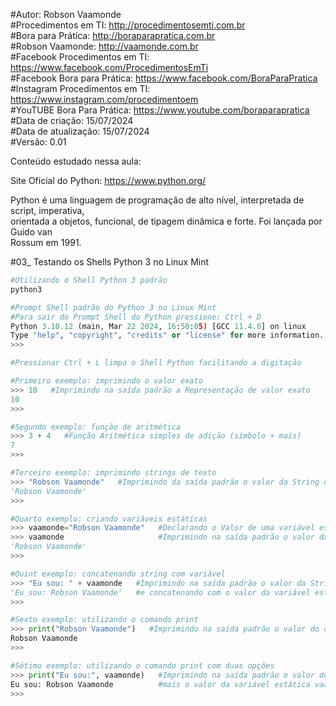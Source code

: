 #Autor: Robson Vaamonde<br>
#Procedimentos em TI: http://procedimentosemti.com.br<br>
#Bora para Prática: http://boraparapratica.com.br<br>
#Robson Vaamonde: http://vaamonde.com.br<br>
#Facebook Procedimentos em TI: https://www.facebook.com/ProcedimentosEmTi<br>
#Facebook Bora para Prática: https://www.facebook.com/BoraParaPratica<br>
#Instagram Procedimentos em TI: https://www.instagram.com/procedimentoem<br>
#YouTUBE Bora Para Prática: https://www.youtube.com/boraparapratica<br>
#Data de criação: 15/07/2024<br>
#Data de atualização: 15/07/2024<br>
#Versão: 0.01<br>

Conteúdo estudado nessa aula:<br>

Site Oficial do Python: https://www.python.org/

Python é uma linguagem de programação de alto nível, interpretada de script, imperativa,<br>
orientada a objetos, funcional, de tipagem dinâmica e forte. Foi lançada por Guido van <br>
Rossum em 1991.

#03_ Testando os Shells Python 3 no Linux Mint<br>
```bash
#Utilizando o Shell Python 3 padrão
python3
```
```python
#Prompt Shell padrão do Python 3 no Linux Mint
#Para sair do Prompt Shell do Python pressione: Ctrl + D
Python 3.10.12 (main, Mar 22 2024, 16:50:05) [GCC 11.4.0] on linux
Type "help", "copyright", "credits" or "license" for more information.
>>>
```
```python
#Pressionar Ctrl + L limpa o Shell Python facilitando a digitação

#Primeiro exemplo: imprimindo o valor exato
>>> 10   #Imprimindo na saída padrão a Representação de valor exato
10
>>>

#Segundo exemplo: função de aritmética
>>> 3 + 4   #Função Aritmética simples de adição (símbolo + mais)
7
>>> 

#Terceiro exemplo: imprimindo strings de texto
>>> "Robson Vaamonde"   #Imprimindo da saída padrão o valor da String de Texto 
'Robson Vaamonde'
>>>

#Quarto exemplo: criando variáveis estáticas
>>> vaamonde="Robson Vaamonde"   #Declarando o Valor de uma variável estática
>>> vaamonde                     #Imprimindo na saída padrão o valor da variável estática
'Robson Vaamonde'
>>>

#Quint exemplo: concatenando string com variável
>>> "Eu sou: " + vaamonde   #Imprimindo na saída padrão o valor da String de Texto
'Eu sou: Robson Vaamonde'   #e concatenando com o valor da variável estática vaamonde
>>>

#Sexto exemplo: utilizando o comando print
>>> print("Robson Vaamonde")   #Imprimindo na saída padrão o valor do comando PRINT()
Robson Vaamonde
>>>

#Sétimo exemplo: utilizando o comando print com duas opções
>>> print("Eu sou:", vaamonde)   #Imprimindo na saída padrão o valor do comando PRINT()
Eu sou: Robson Vaamonde          #mais o valor da variável estática vaamonde
>>> 
```
